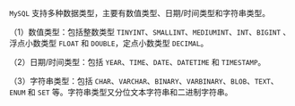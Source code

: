`MySQL` 支持多种数据类型，主要有数值类型、日期/时间类型和字符串类型。

（1）数值类型：包括整数类型 `TINYINT`、`SMALLINT`、`MEDIUMINT`、`INT`、`BIGINT` 、浮点小数类型 `FLOAT` 和 `DOUBLE`，定点小数类型 `DECIMAL`。

（2）日期/时间类型：包括 `YEAR`、`TIME`、`DATE`、`DATETIME` 和 `TIMESTAMP`。

（3）字符串类型：包括 `CHAR`、`VARCHAR`、`BINARY`、`VARBINARY`、`BLOB`、`TEXT`、`ENUM` 和 `SET` 等。字符串类型又分位文本字符串和二进制字符串。